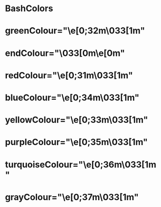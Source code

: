 # BashColors

# greenColour="\e[0;32m\033[1m"
# endColour="\033[0m\e[0m"
# redColour="\e[0;31m\033[1m"
# blueColour="\e[0;34m\033[1m"
# yellowColour="\e[0;33m\033[1m"
# purpleColour="\e[0;35m\033[1m"
# turquoiseColour="\e[0;36m\033[1m"
# grayColour="\e[0;37m\033[1m"
